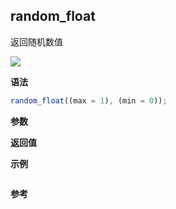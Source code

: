 ## random_float

返回随机数值

![](https://img.shields.io/badge/-Number-blue)

**语法**

```js
random_float((max = 1), (min = 0));
```

**参数**

**返回值**

**示例**

```js

```

**参考**
